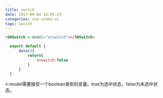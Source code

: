 ```yaml
---
title: switch
date: 2017-09-04 16:05:23
categories: vue-snake-ui
tags: switch
---
```





``` html
<SNSwitch v-model="snswitch"></SNSwitch>

```


``` javascript
  export default {
      data(){
          return{
              snswitch:false
          }
      }
  }
```

v-model需要接受一个boolean类型的变量。true为选中状态，false为未选中状态。


    